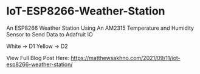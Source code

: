 # IoT-ESP8266-Weather-Station
An ESP8266 Weather Station Using An AM2315 Temperature and Humidity Sensor to Send Data to Adafruit IO

White -> D1
Yellow -> D2

View Full Blog Post Here: https://matthewsakhno.com/2021/09/11/iot-esp8266-weather-station/
